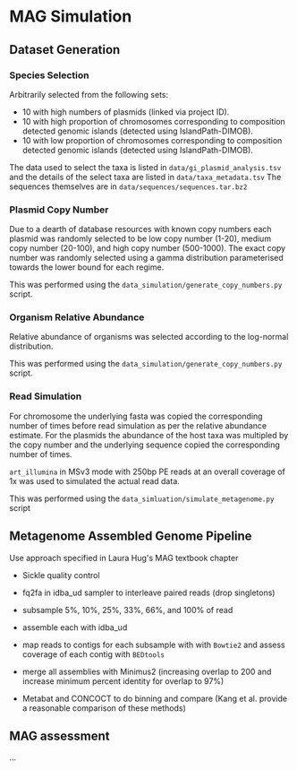 # MAG Simulation

## Dataset Generation 
### Species Selection

Arbitrarily selected from the following sets:

- 10 with high numbers of plasmids (linked via project ID).
- 10 with high proportion of chromosomes corresponding to composition detected genomic islands (detected using IslandPath-DIMOB).
- 10 with low proportion of chromosomes corresponding to composition detected genomic islands (detected using IslandPath-DIMOB).

The data used to select the taxa is listed in `data/gi_plasmid_analysis.tsv` and the details of the select taxa are listed in `data/taxa_metadata.tsv`
The sequences themselves are in `data/sequences/sequences.tar.bz2`

### Plasmid Copy Number

Due to a dearth of database resources with known copy numbers each plasmid was randomly selected to be low copy number (1-20), medium copy number (20-100), and high copy number (500-1000).
The exact copy number was randomly selected using a gamma distribution parameterised towards the lower bound for each regime.

This was performed using the `data_simulation/generate_copy_numbers.py` script.

### Organism Relative Abundance

Relative abundance of organisms was selected according to the log-normal distribution.

This was performed using the `data_simulation/generate_copy_numbers.py` script.

### Read Simulation

For chromosome the underlying fasta was copied the corresponding number of times before read simulation as per the relative abundance estimate.
For the plasmids the abundance of the host taxa was multipled by the copy number and the underlying sequence copied the corresponding number of times.

`art_illumina` in MSv3 mode with 250bp PE reads at an overall coverage of 1x was used to simulated the actual read data.

This was performed using the `data_simluation/simulate_metagenome.py` script

## Metagenome Assembled Genome Pipeline

Use approach specified in Laura Hug's MAG textbook chapter

- Sickle quality control

- fq2fa in idba\_ud sampler to interleave paired reads (drop singletons) 

- subsample 5%, 10%, 25%, 33%, 66%, and 100% of read

- assemble each with idba\_ud

- map reads to contigs for each subsample with with `Bowtie2` and assess coverage of each contig with `BEDtools`

- merge all assemblies with Minimus2 (increasing overlap to 200 and increase minimum percent identity for overlap to 97%)

- Metabat and CONCOCT to do binning and compare
 (Kang et al. provide a
reasonable comparison of these methods)

## MAG assessment

...
